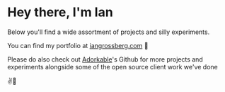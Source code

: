 # Hey there, I'm Ian

Below you'll find a wide assortment of projects and silly experiments.

You can find my portfolio at [iangrossberg.com](https://iangrossberg.com) 🎁

Please do also check out [Adorkable](https://github.com/Adorkable)'s Github for more projects and experiments alongside some of the open source client work we've done

✌️🖖
